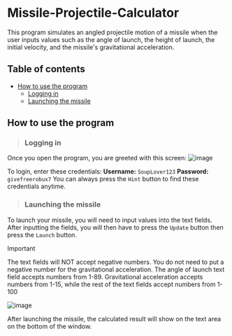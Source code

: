 # Missile-Projectile-Calculator
This program simulates an angled projectile motion of a missile when the user inputs values such as the angle of launch, the height of launch, the initial velocity, and the missile's gravitational acceleration.

## Table of contents
<!--ts-->
  * [How to use the program](#how-to-use-program)
    * [Logging in](#logging-in)
    * [Launching the missile](#launching-the-missile)
<!--te-->

## How to use the program

> ### Logging in 
Once you open the program, you are greeted with this screen:
![image](https://github.com/ReactorFailure/Missile-Projectile-Calculator/assets/69980969/095dc4c0-cca5-450c-8049-f7197fe31a94)

To login, enter these credentials:
**Username:** `SoupLover123`
**Password:** `givefreerobux7`
You can always press the `Hint` button to find these credentials anytime.

> ### Launching the missile
To launch your missile, you will need to input values into the text fields. After inputting the fields, you will then have to press the `Update` button then press the `Launch` button.
> [!IMPORTANT]
> The text fields will NOT accept negative numbers. You do not need to put a negative number for the gravitational acceleration.
> The angle of launch text field accepts numbers from 1-89. Gravitational acceleration accepts numbers from 1-15, while the rest of the text fields accept numbers from 1-100

![image](https://github.com/ReactorFailure/Missile-Projectile-Calculator/assets/69980969/7606f302-2735-4829-ac6f-bf47cffaa860)

After launching the missile, the calculated result will show on the text area on the bottom of the window.
